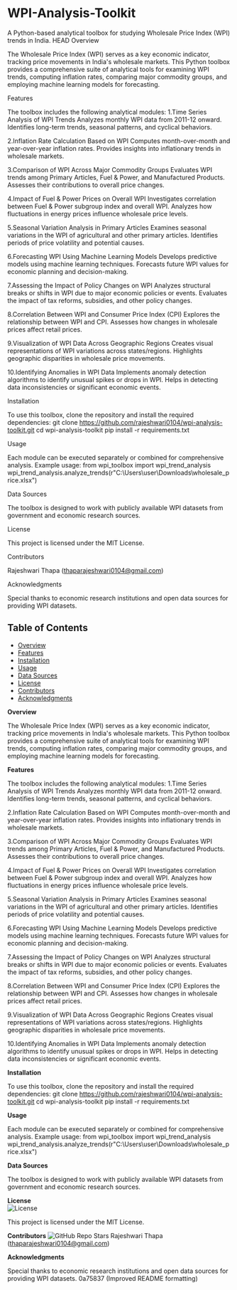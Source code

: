 # WPI-Analysis-Toolkit
A Python-based analytical toolbox for studying Wholesale Price Index (WPI) trends in India.
HEAD
Overview

The Wholesale Price Index (WPI) serves as a key economic indicator, tracking price movements in India's wholesale markets. This Python toolbox provides a comprehensive suite of analytical tools for examining WPI trends, computing inflation rates, comparing major commodity groups, and employing machine learning models for forecasting.

Features

The toolbox includes the following analytical modules:
1.Time Series Analysis of WPI Trends
Analyzes monthly WPI data from 2011-12 onward.
Identifies long-term trends, seasonal patterns, and cyclical behaviors.

2.Inflation Rate Calculation Based on WPI
Computes month-over-month and year-over-year inflation rates.
Provides insights into inflationary trends in wholesale markets.

3.Comparison of WPI Across Major Commodity Groups
Evaluates WPI trends among Primary Articles, Fuel & Power, and Manufactured Products.
Assesses their contributions to overall price changes.

4.Impact of Fuel & Power Prices on Overall WPI
Investigates correlation between Fuel & Power subgroup index and overall WPI.
Analyzes how fluctuations in energy prices influence wholesale price levels.

5.Seasonal Variation Analysis in Primary Articles
Examines seasonal variations in the WPI of agricultural and other primary articles.
Identifies periods of price volatility and potential causes.

6.Forecasting WPI Using Machine Learning Models
Develops predictive models using machine learning techniques.
Forecasts future WPI values for economic planning and decision-making.

7.Assessing the Impact of Policy Changes on WPI
Analyzes structural breaks or shifts in WPI due to major economic policies or events.
Evaluates the impact of tax reforms, subsidies, and other policy changes.

8.Correlation Between WPI and Consumer Price Index (CPI)
Explores the relationship between WPI and CPI.
Assesses how changes in wholesale prices affect retail prices.

9.Visualization of WPI Data Across Geographic Regions
Creates visual representations of WPI variations across states/regions.
Highlights geographic disparities in wholesale price movements.

10.Identifying Anomalies in WPI Data
Implements anomaly detection algorithms to identify unusual spikes or drops in WPI.
Helps in detecting data inconsistencies or significant economic events.

Installation

To use this toolbox, clone the repository and install the required dependencies:
git clone https://github.com/rajeshwari0104/wpi-analysis-toolkit.git
cd wpi-analysis-toolkit
pip install -r requirements.txt

Usage

Each module can be executed separately or combined for comprehensive analysis. Example usage:
from wpi_toolbox import wpi_trend_analysis
wpi_trend_analysis.analyze_trends(r"C:\Users\user\Downloads\wholesale_price.xlsx")

Data Sources

The toolbox is designed to work with publicly available WPI datasets from government and economic research sources.

License

This project is licensed under the MIT License.

Contributors

Rajeshwari Thapa (thaparajeshwari0104@gmail.com)

Acknowledgments

Special thanks to economic research institutions and open data sources for providing WPI datasets.


## Table of Contents  
- [Overview](#overview)  
- [Features](#features)  
- [Installation](#installation)  
- [Usage](#usage)  
- [Data Sources](#data-sources)  
- [License](#license)  
- [Contributors](#contributors)  
- [Acknowledgments](#acknowledgments)  


**Overview**

The Wholesale Price Index (WPI) serves as a key economic indicator, tracking price movements in India's wholesale markets. This Python toolbox provides a comprehensive suite of analytical tools for examining WPI trends, computing inflation rates, comparing major commodity groups, and employing machine learning models for forecasting.

**Features**

The toolbox includes the following analytical modules: 
1.Time Series Analysis of WPI Trends Analyzes monthly WPI data from 2011-12 onward. Identifies long-term trends, seasonal patterns, and cyclical behaviors.

2.Inflation Rate Calculation Based on WPI Computes month-over-month and year-over-year inflation rates. Provides insights into inflationary trends in wholesale markets.

3.Comparison of WPI Across Major Commodity Groups Evaluates WPI trends among Primary Articles, Fuel & Power, and Manufactured Products. Assesses their contributions to overall price changes.

4.Impact of Fuel & Power Prices on Overall WPI Investigates correlation between Fuel & Power subgroup index and overall WPI. Analyzes how fluctuations in energy prices influence wholesale price levels.

5.Seasonal Variation Analysis in Primary Articles Examines seasonal variations in the WPI of agricultural and other primary articles. Identifies periods of price volatility and potential causes.

6.Forecasting WPI Using Machine Learning Models Develops predictive models using machine learning techniques. Forecasts future WPI values for economic planning and decision-making.

7.Assessing the Impact of Policy Changes on WPI Analyzes structural breaks or shifts in WPI due to major economic policies or events. Evaluates the impact of tax reforms, subsidies, and other policy changes.

8.Correlation Between WPI and Consumer Price Index (CPI) Explores the relationship between WPI and CPI. Assesses how changes in wholesale prices affect retail prices.

9.Visualization of WPI Data Across Geographic Regions Creates visual representations of WPI variations across states/regions. Highlights geographic disparities in wholesale price movements.

10.Identifying Anomalies in WPI Data Implements anomaly detection algorithms to identify unusual spikes or drops in WPI. Helps in detecting data inconsistencies or significant economic events.

**Installation**

To use this toolbox, clone the repository and install the required dependencies: git clone https://github.com/rajeshwari0104/wpi-analysis-toolkit.git cd wpi-analysis-toolkit pip install -r requirements.txt

**Usage**

Each module can be executed separately or combined for comprehensive analysis. Example usage: from wpi_toolbox import wpi_trend_analysis wpi_trend_analysis.analyze_trends(r"C:\Users\user\Downloads\wholesale_price.xlsx")

**Data Sources**

The toolbox is designed to work with publicly available WPI datasets from government and economic research sources.

**License**  
![License](https://img.shields.io/badge/license-MIT-blue)  

This project is licensed under the MIT License.

**Contributors**
![GitHub Repo Stars](https://img.shields.io/github/stars/rajeshwari0104/wpi-analysis-toolkit?style=social)
Rajeshwari Thapa (thaparajeshwari0104@gmail.com)

**Acknowledgments**

Special thanks to economic research institutions and open data sources for providing WPI datasets.
 0a75837 (Improved README formatting)
